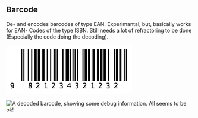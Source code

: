 Barcode
-------
De- and encodes barcodes of type EAN.
Experimantal, but, basically works for EAN- Codes of the type ISBN. Still needs a lot of refractoring to be done (Especially the code doing the decoding). 

![A generated barcode](generated_barcode.png)

![A decoded barcode, showing some debug information. All seems to be ok!](debuggedImage.png)
